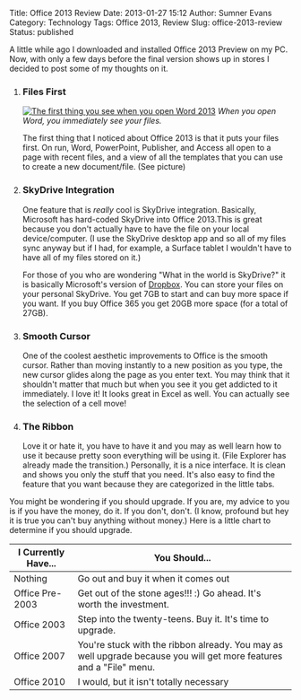 Title: Office 2013 Review
Date: 2013-01-27 15:12
Author: Sumner Evans
Category: Technology
Tags: Office 2013, Review
Slug: office-2013-review
Status: published

A little while ago I downloaded and installed Office 2013 Preview on my PC.
Now, with only a few days before the final version shows up in stores I decided
to post some of my thoughts on it.

1.  ### Files First

    [![The first thing you see when you open Word 2013]({static}/images/technology/word2013preview.png)]({static}/images/technology/word2013preview.png)
    *When you open Word, you immediately see your files.*

    The first thing that I noticed about Office 2013 is that it puts your files
    first. On run, Word, PowerPoint, Publisher, and Access all open to a page
    with recent files, and a view of all the templates that you can use to
    create a new document/file. (See picture)

2.  ### SkyDrive Integration

    One feature that is *really* cool is SkyDrive integration.  Basically,
    Microsoft has hard-coded SkyDrive into Office 2013.This is great because you
    don't actually have to have the file on your local device/computer. (I use
    the SkyDrive desktop app and so all of my files sync anyway but if I had,
    for example, a Surface tablet I wouldn't have to have all of my files stored
    on it.)

    For those of you who are wondering "What in the world is SkyDrive?" it is
    basically Microsoft's version of [Dropbox](http://www.dropbox.com
    "Dropbox").  You can store your files on your personal SkyDrive. You get 7GB
    to start and can buy more space if you want. If you buy Office 365 you get
    20GB more space (for a total of 27GB).

3.  ### Smooth Cursor

    One of the coolest aesthetic improvements to Office is the smooth
    cursor. Rather than moving instantly to a new position as you type,
    the new cursor glides along the page as you enter text. You may
    think that it shouldn't matter that much but when you see it you get
    addicted to it immediately. I love it! It looks great in Excel as
    well. You can actually see the selection of a cell move!

4.  ### The Ribbon

    Love it or hate it, you have to have it and you may as well learn how to use
    it because pretty soon everything will be using it.  (File Explorer has
    already made the transition.) Personally, it is a nice interface. It is
    clean and shows you only the stuff that you need.  It's also easy to find
    the feature that you want because they are categorized in the little tabs.

You might be wondering if you should upgrade. If you are, my advice to
you is if you have the money, do it. If you don't, don't. (I know,
profound but hey it is true you can't buy anything without money.) Here
is a little chart to determine if you should upgrade.

| I Currently Have...  | You Should...                                                                                                        |
|----------------------|--------------------------------------------------------------------------------------------------------------------- |
| Nothing              | Go out and buy it when it comes out                                                                                  |
| Office Pre-2003      | Get out of the stone ages!!! :) Go ahead. It's worth the investment.                                                 |
| Office 2003          | Step into the twenty-teens. Buy it. It's time to upgrade.                                                            |
| Office 2007          | You're stuck with the ribbon already. You may as well upgrade because you will get more features and a "File" menu.  |
| Office 2010          | I would, but it isn't totally necessary                                                                              |
